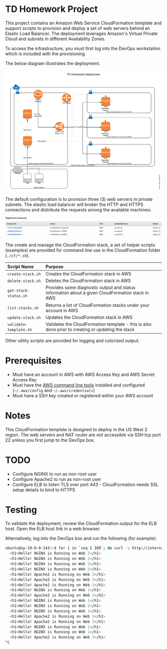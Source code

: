 # TD Homework Project 

This project contains an Amazon Web Service CloudFormation template and support scripts to provision and deploy
a set of web servers behind an Elastic Load Balancer.  The deployment leverages Amazon's Virtual Private Cloud and
subnets in different Availability Zones.

To access the infrastructure, you must first log into the DevOps workstation which is included with the provisioning.

The below diagram illustrates the deployment.

![AWS Architecture](images/td-homework.png)

The default configuration is to provision three (3) web servers in private subnets.  The elastic load balancer will
broker the HTTP and HTTPS connections and distribute the requests among the available machines:

![AWS Registered Instances](images/web-registered-instances.png)

The create and manage the CloudFormation stack, a set of helper scripts (examples) are provided for command line use in 
the CloudFormation folder (`./cf/*.sh`).
 
| Script Name | Purpose |
|:------------|:--------|
| `create-stack.sh` | Creates the CloudFormation stack in AWS |
| `delete-stack.sh` | Deletes the CloudFormation stack in AWS |
| `get-stack-status.sh` | Provides some diagnostic output and status information about a given CloudFormation stack in AWS |
| `list-stacks.sh` | Returns a list of CloudFormation stacks under your account in AWS |
| `update-stack.sh` | Updates the CloudFormation stack in AWS |
| `validate-template.sh` | Validates the CloudFormation template - this is also done prior to creating or updating the stack |

Other utility scripts are provided for logging and colorized output.

# Prerequisites

- Must have an account in AWS with AWS Access Key and AWS Secret Access Key
- Must have the [AWS command line tools](https://aws.amazon.com/cli/) installed and configured (`~/.aws/config` and `~/.aws/credentials`)
- Must have a SSH key created or registered within your AWS account

# Notes

This CloudFormation template is designed to deploy in the US West 2 region.  The web servers and NAT router are *not* 
accessible via SSH tcp port 22 unless you first jump to the DevOps box.

# TODO

- Configure NGINX to run as non-root user
- Configure Apache2 to run as non-root user
- Configure ELB to listen TLS over port 443 - CloudFormation needs SSL setup details to bind to HTTPS

# Testing

To validate the deployment, review the CloudFormation output for the ELB host.  Open the ELB host link in a web browser.

Alternatively, log into the DevOps box and run the following (for example):

```bash
ubuntu@ip-10-0-0-243:~$ for i in `seq 1 100`; do curl -s http://internal-ElasticLoadBalancer-2120497040.us-west-2.elb.amazonaws.com | grep Hello; sleep 1; done
  <h1>Hello! NGINX is Running on Web 2</h1>
  <h1>Hello! NGINX is Running on Web 2</h1>
  <h1>Hello! NGINX is Running on Web 2</h1>
  <h1>Hello! NGINX is Running on Web 2</h1>
  <h1>Hello! Apache2 is Running on Web 3</h1>
  <h1>Hello! Apache2 is Running on Web 3</h1>
  <h1>Hello! Apache2 is Running on Web 3</h1>
  <h1>Hello! NGINX is Running on Web 1</h1>
  <h1>Hello! Apache2 is Running on Web 3</h1>
  <h1>Hello! NGINX is Running on Web 1</h1>
  <h1>Hello! NGINX is Running on Web 2</h1>
  <h1>Hello! NGINX is Running on Web 1</h1>
  <h1>Hello! Apache2 is Running on Web 3</h1>
  <h1>Hello! Apache2 is Running on Web 3</h1>
  <h1>Hello! NGINX is Running on Web 1</h1>
  <h1>Hello! NGINX is Running on Web 1</h1>
  <h1>Hello! Apache2 is Running on Web 3</h1>
^C
```